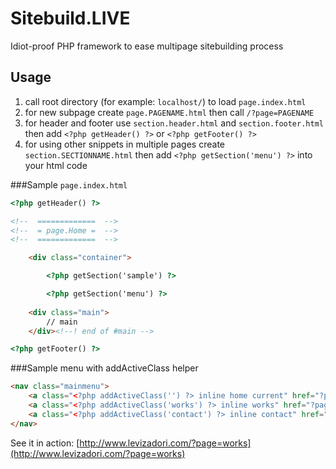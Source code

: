 Sitebuild.LIVE
==============

Idiot-proof PHP framework to ease multipage sitebuilding process

## Usage
1. call root directory (for example: `localhost/`) to load `page.index.html`
2. for new subpage create `page.PAGENAME.html` then call `/?page=PAGENAME`
3. for header and footer use `section.header.html` and `section.footer.html` then add `<?php getHeader() ?>` or `<?php getFooter() ?>`
4. for using other snippets in multiple pages create `section.SECTIONNAME.html` then add `<?php getSection('menu') ?>` into your html code

###Sample `page.index.html`

```html
<?php getHeader() ?>

<!--  =============  -->
<!--  = page.Home =  -->
<!--  =============  -->

    <div class="container">

        <?php getSection('sample') ?>

        <?php getSection('menu') ?>
    
    <div class="main">
        // main
    </div><!--! end of #main -->

<?php getFooter() ?>
```


###Sample menu with addActiveClass helper
```html
<nav class="mainmenu">
	<a class="<?php addActiveClass('') ?> inline home current" href="?page=">Home</a>
	<a class="<?php addActiveClass('works') ?> inline works" href="?page=works">Work</a>
	<a class="<?php addActiveClass('contact') ?> inline contact" href="?page=contact">Contact</a>
</nav>
```

See it in action: [http://www.levizadori.com/?page=works](http://www.levizadori.com/?page=works)
